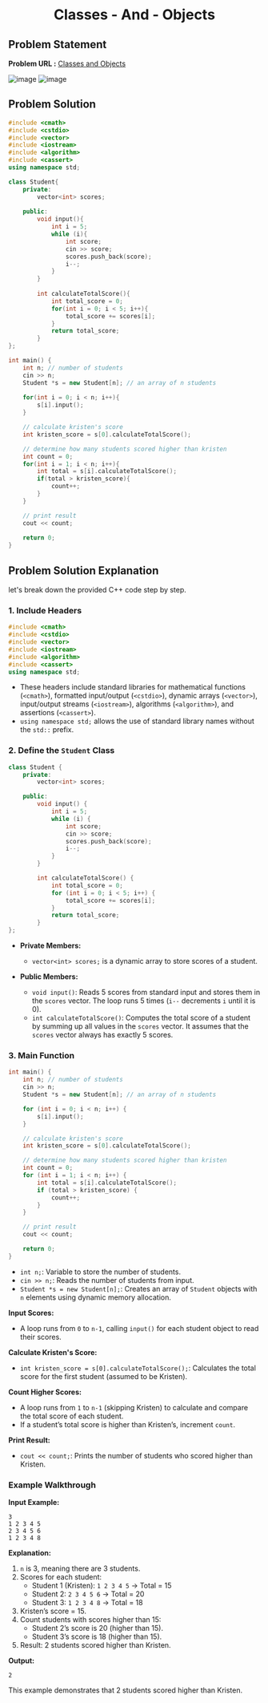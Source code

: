 <h1 align='center'>Classes - And - Objects</h1>

## Problem Statement

**Problem URL :** [Classes and Objects](https://www.hackerrank.com/challenges/classes-objects/problem?isFullScreen=true)

![image](https://github.com/user-attachments/assets/a43375fd-d484-455f-8a63-eaa225f4de25)
![image](https://github.com/user-attachments/assets/270577a5-110f-4be8-b8a3-d3ccee30503b)

## Problem Solution 
```cpp
#include <cmath>
#include <cstdio>
#include <vector>
#include <iostream>
#include <algorithm>
#include <cassert>
using namespace std;

class Student{
    private:
        vector<int> scores;
    
    public:
        void input(){
            int i = 5;
            while (i){
                int score;
                cin >> score;
                scores.push_back(score);
                i--;
            }
        }
        
        int calculateTotalScore(){
            int total_score = 0;
            for(int i = 0; i < 5; i++){
                total_score += scores[i];
            }
            return total_score;
        }    
};

int main() {
    int n; // number of students
    cin >> n;
    Student *s = new Student[n]; // an array of n students
    
    for(int i = 0; i < n; i++){
        s[i].input();
    }

    // calculate kristen's score
    int kristen_score = s[0].calculateTotalScore();

    // determine how many students scored higher than kristen
    int count = 0; 
    for(int i = 1; i < n; i++){
        int total = s[i].calculateTotalScore();
        if(total > kristen_score){
            count++;
        }
    }

    // print result
    cout << count;
    
    return 0;
}

```

## Problem Solution Explanation

let's break down the provided C++ code step by step.

### 1. **Include Headers**
```cpp
#include <cmath>
#include <cstdio>
#include <vector>
#include <iostream>
#include <algorithm>
#include <cassert>
using namespace std;
```
- These headers include standard libraries for mathematical functions (`<cmath>`), formatted input/output (`<cstdio>`), dynamic arrays (`<vector>`), input/output streams (`<iostream>`), algorithms (`<algorithm>`), and assertions (`<cassert>`). 
- `using namespace std;` allows the use of standard library names without the `std::` prefix.

### 2. **Define the `Student` Class**
```cpp
class Student {
    private:
        vector<int> scores;

    public:
        void input() {
            int i = 5;
            while (i) {
                int score;
                cin >> score;
                scores.push_back(score);
                i--;
            }
        }

        int calculateTotalScore() {
            int total_score = 0;
            for (int i = 0; i < 5; i++) {
                total_score += scores[i];
            }
            return total_score;
        }
};
```
- **Private Members:**
  - `vector<int> scores;` is a dynamic array to store scores of a student.
  
- **Public Members:**
  - `void input()`: Reads 5 scores from standard input and stores them in the `scores` vector. The loop runs 5 times (`i--` decrements `i` until it is 0).
  - `int calculateTotalScore()`: Computes the total score of a student by summing up all values in the `scores` vector. It assumes that the `scores` vector always has exactly 5 scores.

### 3. **Main Function**
```cpp
int main() {
    int n; // number of students
    cin >> n;
    Student *s = new Student[n]; // an array of n students

    for (int i = 0; i < n; i++) {
        s[i].input();
    }

    // calculate kristen's score
    int kristen_score = s[0].calculateTotalScore();

    // determine how many students scored higher than kristen
    int count = 0;
    for (int i = 1; i < n; i++) {
        int total = s[i].calculateTotalScore();
        if (total > kristen_score) {
            count++;
        }
    }

    // print result
    cout << count;

    return 0;
}
```
- `int n;`: Variable to store the number of students.
- `cin >> n;`: Reads the number of students from input.
- `Student *s = new Student[n];`: Creates an array of `Student` objects with `n` elements using dynamic memory allocation.

**Input Scores:**
- A loop runs from `0` to `n-1`, calling `input()` for each student object to read their scores.

**Calculate Kristen's Score:**
- `int kristen_score = s[0].calculateTotalScore();`: Calculates the total score for the first student (assumed to be Kristen).

**Count Higher Scores:**
- A loop runs from `1` to `n-1` (skipping Kristen) to calculate and compare the total score of each student.
- If a student’s total score is higher than Kristen’s, increment `count`.

**Print Result:**
- `cout << count;`: Prints the number of students who scored higher than Kristen.

### **Example Walkthrough**

**Input Example:**
```
3
1 2 3 4 5
2 3 4 5 6
1 2 3 4 8
```
**Explanation:**
1. `n` is 3, meaning there are 3 students.
2. Scores for each student:
   - Student 1 (Kristen): `1 2 3 4 5` -> Total = 15
   - Student 2: `2 3 4 5 6` -> Total = 20
   - Student 3: `1 2 3 4 8` -> Total = 18
3. Kristen’s score = 15.
4. Count students with scores higher than 15:
   - Student 2’s score is 20 (higher than 15).
   - Student 3’s score is 18 (higher than 15).
5. Result: 2 students scored higher than Kristen.

**Output:**
```
2
```

This example demonstrates that 2 students scored higher than Kristen.

